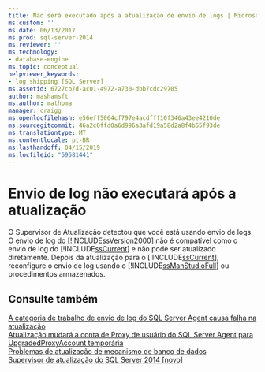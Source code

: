 ```yaml
---
title: Não será executado após a atualização de envio de logs | Microsoft Docs
ms.custom: ''
ms.date: 06/13/2017
ms.prod: sql-server-2014
ms.reviewer: ''
ms.technology:
- database-engine
ms.topic: conceptual
helpviewer_keywords:
- log shipping [SQL Server]
ms.assetid: 6727cb7d-ac01-4972-a730-dbb7cdc29705
author: mashamsft
ms.author: mathoma
manager: craigg
ms.openlocfilehash: e56eff5064cf797e4acdfff10f346a43ee4210de
ms.sourcegitcommit: 46a2c0ffd0a6d996a3afd19a58d2a8f4b55f93de
ms.translationtype: MT
ms.contentlocale: pt-BR
ms.lasthandoff: 04/15/2019
ms.locfileid: "59581441"
---
```

# <a name="log-shipping-will-not-run-after-upgrading"></a>Envio de log não executará após a atualização
  O Supervisor de Atualização detectou que você está usando envio de logs. O envio de log do [!INCLUDE[ssVersion2000](../../includes/ssversion2000-md.md)] não é compatível como o envio de log do [!INCLUDE[ssCurrent](../../includes/sscurrent-md.md)] e não pode ser atualizado diretamente. Depois da atualização para o [!INCLUDE[ssCurrent](../../includes/sscurrent-md.md)], reconfigure o envio de log usando o [!INCLUDE[ssManStudioFull](../../includes/ssmanstudiofull-md.md)] ou procedimentos armazenados.  
  
## <a name="see-also"></a>Consulte também  
 [A categoria de trabalho de envio de log do SQL Server Agent causa falha na atualização](../../../2014/sql-server/install/sql-server-agent-log-shipping-job-category-causes-upgrade-to-fail.md)   
 [Atualização mudará a conta de Proxy de usuário do SQL Server Agent para UpgradedProxyAccount temporária](../../../2014/sql-server/install/upgrading-changes-sql-server-agent-user-proxy-account-to-temporary-account.md)   
 [Problemas de atualização de mecanismo de banco de dados](../../../2014/sql-server/install/database-engine-upgrade-issues.md)   
 [Supervisor de atualização do SQL Server 2014 &#91;novo&#93;](sql-server-2014-upgrade-advisor.md)  
  
  
